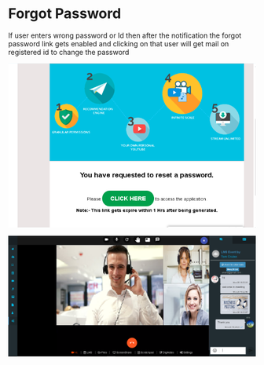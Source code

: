 # Forgot Password

If user enters wrong password or Id then after the notification the forgot password link gets enabled and clicking on that user will get mail on registered id to change the password

![](../.gitbook/assets/image%20%28142%29.png)

![](../.gitbook/assets/image%20%28152%29.png)




